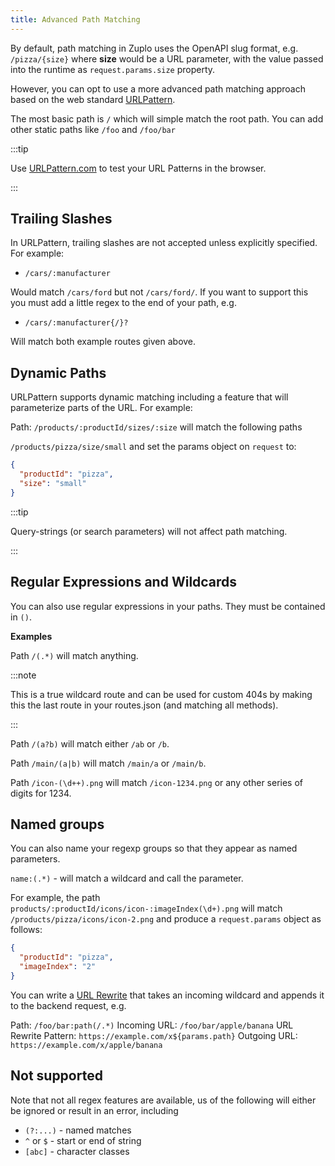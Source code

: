 ```yaml
---
title: Advanced Path Matching
---
```


By default, path matching in Zuplo uses the OpenAPI slug format, e.g.
`/pizza/{size}` where **size** would be a URL parameter, with the value passed
into the runtime as `request.params.size` property.

However, you can opt to use a more advanced path matching approach based on the
web standard
[URLPattern](https://developer.mozilla.org/en-US/docs/Web/API/URLPattern).

The most basic path is `/` which will simple match the root path. You can add
other static paths like `/foo` and `/foo/bar`

:::tip

Use [URLPattern.com](https://urlpattern.com) to test your URL Patterns in the
browser.

:::

## Trailing Slashes

In URLPattern, trailing slashes are not accepted unless explicitly specified.
For example:

- `/cars/:manufacturer`

Would match `/cars/ford` but not `/cars/ford/`. If you want to support this you
must add a little regex to the end of your path, e.g.

- `/cars/:manufacturer{/}?`

Will match both example routes given above.

## Dynamic Paths

URLPattern supports dynamic matching including a feature that will parameterize
parts of the URL. For example:

Path: `/products/:productId/sizes/:size` will match the following paths

`/products/pizza/size/small` and set the params object on `request` to:

```json
{
  "productId": "pizza",
  "size": "small"
}
```

:::tip

Query-strings (or search parameters) will not affect path matching.

:::

## Regular Expressions and Wildcards

You can also use regular expressions in your paths. They must be contained in
`()`.

**Examples**

Path `/(.*)` will match anything.

:::note

This is a true wildcard route and can be used for custom 404s by making this the
last route in your routes.json (and matching all methods).

:::

Path `/(a?b)` will match either `/ab` or `/b`.

Path `/main/(a|b)` will match `/main/a` or `/main/b`.

Path `/icon-(\d++).png` will match `/icon-1234.png` or any other series of
digits for 1234.

## Named groups

You can also name your regexp groups so that they appear as named parameters.

`name:(.*)` - will match a wildcard and call the parameter.

For example, the path `products/:productId/icons/icon-:imageIndex(\d+).png` will
match `/products/pizza/icons/icon-2.png` and produce a `request.params` object
as follows:

```json
{
  "productId": "pizza",
  "imageIndex": "2"
}
```

You can write a [URL Rewrite](../handlers/url-rewrite.md) that takes an incoming
wildcard and appends it to the backend request, e.g.

Path: `/foo/bar:path(/.*)` Incoming URL: `/foo/bar/apple/banana` URL Rewrite
Pattern: `https://example.com/x${params.path}` Outgoing URL:
`https://example.com/x/apple/banana`

## Not supported

Note that not all regex features are available, us of the following will either
be ignored or result in an error, including

- `(?:...)` - named matches
- `^` or `$` - start or end of string
- `[abc]` - character classes
